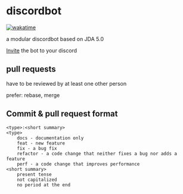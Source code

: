 # discordbot

[![wakatime](https://wakatime.com/badge/user/2f9a547b-8f6e-4583-862f-f1535afcb058/project/5a4e6cd3-178e-4a3a-9930-2d8bbf51671e.svg)](https://wakatime.com/badge/user/2f9a547b-8f6e-4583-862f-f1535afcb058/project/5a4e6cd3-178e-4a3a-9930-2d8bbf51671e)

a modular discordbot based on JDA 5.0

[Invite](https://discord.com/oauth2/authorize?client_id=697835705920913491&permissions=275199945808&scope=bot%20applications.commands) the bot to your discord

## pull requests
<p>have to be reviewed by at least one other person</p>
<p>prefer: rebase, merge</p>

## Commit & pull request format

    <type>:<short summary>
    <type>
        docs - documentation only
        feat - new feature
        fix - a bug fix
        refactor - a code change that neither fixes a bug nor adds a feature
        perf - a code change that improves performance
    <short summary>
        present tense
        not capitalized
        no period at the end

